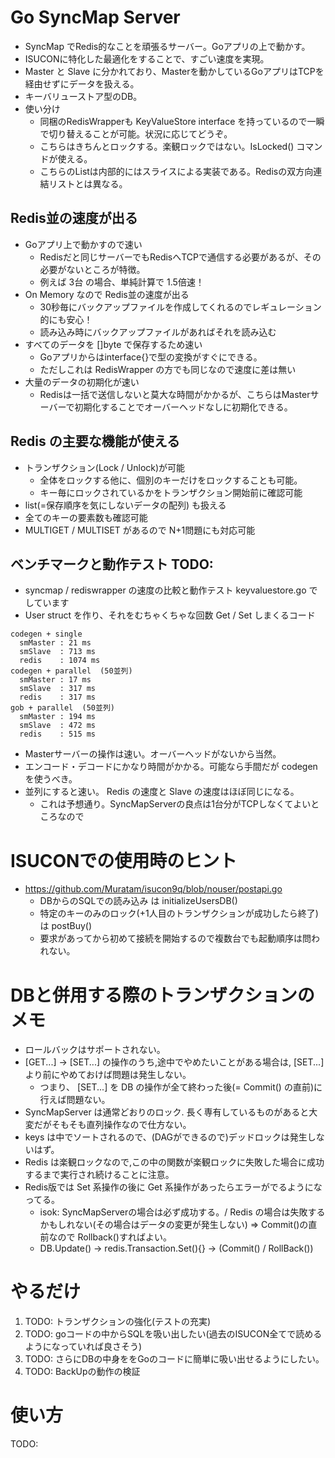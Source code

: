# Go SyncMap Server

- SyncMap でRedis的なことを頑張るサーバー。Goアプリの上で動かす。
- ISUCONに特化した最適化をすることで、すごい速度を実現。
- Master と Slave に分かれており、Masterを動かしているGoアプリはTCPを経由せずにデータを扱える。
- キーバリューストア型のDB。
- 使い分け
  - 同梱のRedisWrapperも KeyValueStore interface を持っているので一瞬で切り替えることが可能。状況に応じてどうぞ。
  - こちらはきちんとロックする。楽観ロックではない。IsLocked() コマンドが使える。
  - こちらのListは内部的にはスライスによる実装である。Redisの双方向連結リストとは異なる。

## Redis並の速度が出る
- Goアプリ上で動かすので速い
  - Redisだと同じサーバーでもRedisへTCPで通信する必要があるが、その必要がないところが特徴。
  - 例えば 3台 の場合、単純計算で 1.5倍速！
- On Memory なので Redis並の速度が出る
  - 30秒毎にバックアップファイルを作成してくれるのでレギュレーション的にも安心！
  -  読み込み時にバックアップファイルがあればそれを読み込む
- すべてのデータを []byte で保存するため速い
  - Goアプリからはinterface{}で型の変換がすぐにできる。
  - ただしこれは RedisWrapper の方でも同じなので速度に差は無い
- 大量のデータの初期化が速い
  - Redisは一括で送信しないと莫大な時間がかかるが、こちらはMasterサーバーで初期化することでオーバーヘッドなしに初期化できる。

## Redis の主要な機能が使える
- トランザクション(Lock / Unlock)が可能
  - 全体をロックする他に、個別のキーだけをロックすることも可能。
  - キー毎にロックされているかをトランザクション開始前に確認可能
- list(=保存順序を気にしないデータの配列) も扱える
- 全てのキーの要素数も確認可能
- MULTIGET / MULTISET があるので N+1問題にも対応可能


## ベンチマークと動作テスト TODO:

- syncmap / rediswrapper の速度の比較と動作テスト keyvaluestore.go でしています
- User struct を作り、それをむちゃくちゃな回数 Get / Set しまくるコード

```
codegen + single
  smMaster : 21 ms
  smSlave  : 713 ms
  redis    : 1074 ms
codegen + parallel  (50並列)
  smMaster : 17 ms
  smSlave  : 317 ms
  redis    : 317 ms
gob + parallel  (50並列)
  smMaster : 194 ms
  smSlave  : 472 ms
  redis    : 515 ms
```

- Masterサーバーの操作は速い。オーバーヘッドがないから当然。
- エンコード・デコードにかなり時間がかかる。可能なら手間だが codegen を使うべき。
- 並列にすると速い。 Redis の速度と Slave の速度はほぼ同じになる。
  - これは予想通り。SyncMapServerの良点は1台分がTCPしなくてよいところなので


# ISUCONでの使用時のヒント
- https://github.com/Muratam/isucon9q/blob/nouser/postapi.go
  - DBからのSQLでの読み込み は initializeUsersDB()
  - 特定のキーのみのロック(+1人目のトランザクションが成功したら終了) は postBuy()
  - 要求があってから初めて接続を開始するので複数台でも起動順序は問われない。

# DBと併用する際のトランザクションのメモ
- ロールバックはサポートされない。
- [GET...] -> [SET...] の操作のうち,途中でやめたいことがある場合は, [SET...] より前にやめておけば問題は発生しない。
  - つまり、 [SET...] を DB の操作が全て終わった後(= Commit() の直前)に行えば問題ない。
- SyncMapServer は通常どおりのロック. 長く専有しているものがあると大変だがそもそも直列操作なので仕方ない。
- keys は中でソートされるので、(DAGができるので)デッドロックは発生しないはず。
- Redis は楽観ロックなので,この中の関数が楽観ロックに失敗した場合に成功するまで実行され続けることに注意。
- Redis版では Set 系操作の後に Get 系操作があったらエラーがでるようになってる。
	- isok: SyncMapServerの場合は必ず成功する。/ Redis の場合は失敗するかもしれない(その場合はデータの変更が発生しない) => Commit()の直前なので Rollback()すればよい。
	-  DB.Update() -> redis.Transaction.Set(){} -> (Commit() / RollBack())

# やるだけ
1. TODO: トランザクションの強化(テストの充実)
1. TODO: goコードの中からSQLを吸い出したい(過去のISUCON全てで読めるようになっていれば良さそう)
1. TODO: さらにDBの中身ををGoのコードに簡単に吸い出せるようにしたい。
1. TODO: BackUpの動作の検証


# 使い方
TODO:
